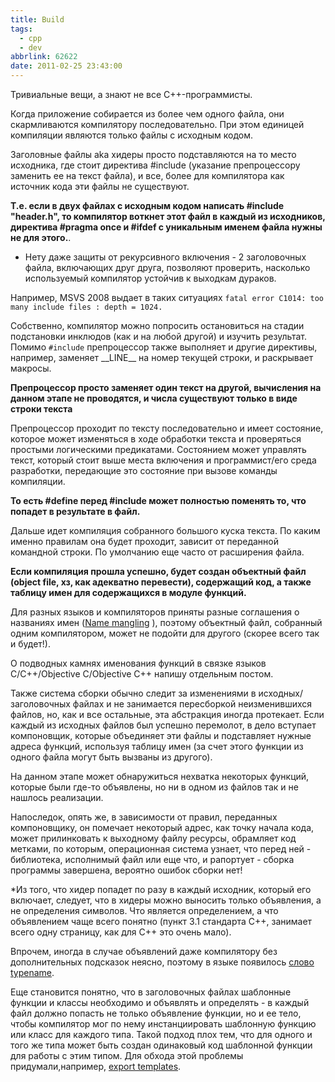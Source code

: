 ```yaml
---
title: Build
tags:
  - cpp
  - dev
abbrlink: 62622
date: 2011-02-25 23:43:00
---
```


Тривиальные вещи, а знают не все С++-программисты. 

Когда приложение собирается из более чем одного файла, они скармливаются компилятору последовательно. При этом единицей компиляции являются только файлы с исходным кодом. 

Заголовные файлы aka хидеры просто подставляются на то место исходника, где стоит директива #include (указание препроцессору заменить ее на текст файла), и все, более для компилятора как источник кода эти файлы не существуют.


**Т.е. если в двух файлах с исходным кодом написать #include "header.h", то компилятор воткнет этот файл в каждый из исходников, директива #pragma once и #ifdef с уникальным именем файла нужны не для этого.**.

* Нету даже защиты от рекурсивного включения - 2 заголовочных файла, включающих друг друга, позволяют проверить, насколько используемый компилятор устойчив к выходкам дураков. 

Например, MSVS 2008 выдает в таких ситуациях `fatal error C1014: too many include files : depth = 1024.`

 Собственно, компилятор можно попросить остановиться на стадии подстановки инклюдов (как и на любой другой) и изучить результат. Помимо `#include` препроцессор также выполняет и другие директивы, например, заменяет \_\_LINE\_\_ на номер текущей строки, и раскрывает макросы.  
 
 **Препроцессор просто заменяет один текст на другой, вычисления на данном этапе не проводятся, и числа существуют только в виде строки текста**
 
 Препроцессор проходит по тексту последовательно и имеет состояние, которое может изменяться в ходе обработки текста и проверяться простыми логическими предикатами. Состоянием может управлять текст, который стоит выше места включения и программист/его среда разработки, передающие это состояние при вызове команды компиляции. 
 
 **То есть #define перед #include может полностью поменять то, что попадет в результате в файл.**
 
 Дальше идет компиляция собранного большого куска текста. По каким именно правилам она будет проходит, зависит от переданной командной строки. По умолчанию еще часто от расширения файла.
 
 **Если компиляция прошла успешно, будет создан объектный файл (object file, хз, как адекватно перевести), содержащий код, а также таблицу имен для содержащихся в модуле функций.**
 
 Для разных языков и компиляторов приняты разные соглашения о названиях имен ([Name mangling](http://en.wikipedia.org/wiki/Name_mangling) ), поэтому объектный файл, собранный одним компилятором, может не подойти для другого (скорее всего так и будет!).
 
 О подводных камнях именования функций в связке языков C/C++/Objective C/Objective C++ напишу отдельным постом. 
 
 Также система сборки обычно следит за изменениями в исходных/заголовочных файлах и не занимается пересборкой неизменившихся файлов, но, как и все остальные, эта абстракция иногда протекает. Если каждый из исходных файлов был успешно перемолот, в дело вступает компоновщик, которые объединяет эти файлы и подставляет нужные адреса функций, используя таблицу имен (за счет этого функции из одного файла могут быть вызваны из другого).
 
 На данном этапе может обнаружиться нехватка некоторых функций, которые были где-то объявлены, но ни в одном из файлов так и не нашлось реализации.
 
 Напоследок, опять же, в зависимости от правил, переданных компоновщику, он помечает некоторый адрес, как точку начала кода, может прилинковать к выходному файлу ресурсы, обрамляет код метками, по которым, операционная система узнает, что перед ней - библиотека, исполнимый файл или еще что, и рапортует - сборка программы завершена, вероятно ошибок сборки нет!
 
 *Из того, что хидер попадет по разу в каждый исходник, который его включает, следует, что в хидеры можно выносить только объявления, а не определения символов. Что является определением, а что объявлением чаще всего понятно (пункт 3.1 стандарта С++, занимает всего одну страницу, как для С++ это очень мало). 
 
 Впрочем, иногда в случае объявлений даже компилятору без дополнительных подсказок неясно, поэтому в языке появилось [слово typename](http://alenacpp.blogspot.com/2006/08/typename.html).
 
 Еще становится понятно, что в заголовочных файлах шаблонные функции и классы необходимо и объявлять и определять - в каждый файл должно попасть не только объявление функции, но и ее тело, чтобы компилятор мог по нему инстанциировать шаблонную функцию или класс для каждого типа. Такой подход плох тем, что для одного и того же типа может быть создан одинаковый код шаблонной функции для работы с этим типом. Для обхода этой проблемы придумали,например, [export templates](http://www.comeaucomputing.com/techtalk/templates).